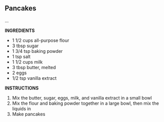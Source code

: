 ## Pancakes

...

**INGREDIENTS**

- 1 1/2 cups all-purpose flour
- 3 tbsp sugar
- 1 3/4 tsp baking powder
- 1 tsp salt
- 1 1/2 cups milk
- 3 tbsp butter, melted
- 2 eggs
- 1/2 tsp vanilla extract

**INSTRUCTIONS**

1. Mix the butter, sugar, eggs, milk, and vanilla extract in a small bowl
1. Mix the flour and baking powder together in a large bowl, then mix the liquids in
1. Make pancakes


